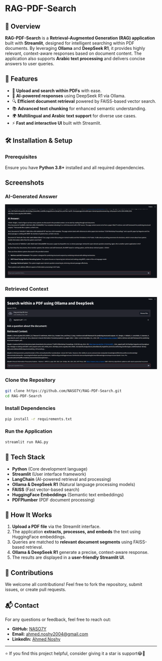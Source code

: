 # RAG-PDF-Search

## 📌 Overview
**RAG-PDF-Search** is a **Retrieval-Augmented Generation (RAG) application** built with **Streamlit**, designed for intelligent searching within PDF documents. By leveraging **Ollama** and **DeepSeek R1**, it provides highly relevant, context-aware responses based on document content. The application also supports **Arabic text processing** and delivers concise answers to user queries.

## 🚀 Features
- 📂 **Upload and search within PDFs** with ease.
- 🧠 **AI-powered responses** using DeepSeek R1 via Ollama.
- 🔍 **Efficient document retrieval** powered by FAISS-based vector search.
- 📚 **Advanced text chunking** for enhanced semantic understanding.
- 🌍 **Multilingual and Arabic text support** for diverse use cases.
- ⚡ **Fast and interactive UI** built with Streamlit.

## 🛠️ Installation & Setup
### Prerequisites
Ensure you have **Python 3.8+** installed and all required dependencies.

## Screenshots

### AI-Generated Answer
![AI Answer](./ai%20answer.png)

### Retrieved Context
![Retrieved Context](./retreived.png)
### Clone the Repository
```bash
git clone https://github.com/NASO7Y/RAG-PDF-Search.git
cd RAG-PDF-Search
```

### Install Dependencies
```bash
pip install -r requirements.txt
```

### Run the Application
```bash
streamlit run RAG.py
```

## 🏢 Tech Stack
- **Python** (Core development language)
- **Streamlit** (User interface framework)
- **LangChain** (AI-powered retrieval and processing)
- **Ollama & DeepSeek R1** (Natural language processing models)
- **FAISS** (Fast vector-based search)
- **HuggingFace Embeddings** (Semantic text embeddings)
- **PDFPlumber** (PDF document processing)

## 📌 How It Works
1. **Upload a PDF file** via the Streamlit interface.
2. The application **extracts, processes, and embeds** the text using HuggingFace embeddings.
3. Queries are matched to **relevant document segments** using FAISS-based retrieval.
4. **Ollama & DeepSeek R1** generate a precise, context-aware response.
5. The results are displayed in a **user-friendly Streamlit UI**.

## 🤝 Contributions
We welcome all contributions! Feel free to fork the repository, submit issues, or create pull requests.

## 📬 Contact
For any questions or feedback, feel free to reach out:

- **GitHub:** [NASO7Y](https://github.com/NASO7Y)
- **Email:** ahmed.noshy2004@gmail.com
- **LinkedIn:** [Ahmed Noshy](https://www.linkedin.com/in/nos7y/)


---
⭐ If you find this project helpful, consider giving it a star is support😂🌹
